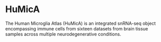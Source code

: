 # HuMicA
The Human Microglia Atlas (HuMicA) is an integrated snRNA-seq object encompassing immune cells from sixteen datasets from brain tissue samples across multiple neurodegenerative conditions. 

